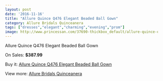 ```yaml
---
layout: post
date: '2016-11-16'
title: "Allure Quince Q476 Elegant Beaded Ball Gown"
category: Allure Bridals Quinceanera
tags: ["dresses","elegant","charming","evening","prom"]
image: http://www.princessan.com/37690-thickbox_default/allure-quince-q476-elegant-beaded-ball-gown.jpg
---
```

Allure Quince Q476 Elegant Beaded Ball Gown

On Sales: **$387.99**
<a href="https://www.princessan.com/en/allure-bridals-quinceanera/17528-allure-quince-q476-elegant-beaded-ball-gown.html"><amp-img layout="responsive" width="600" height="600" src="//www.princessan.com/37690-thickbox_default/allure-quince-q476-elegant-beaded-ball-gown.jpg" alt="Allure Quince Q476 Elegant Beaded Ball Gown 0" /></a>
<a href="https://www.princessan.com/en/allure-bridals-quinceanera/17528-allure-quince-q476-elegant-beaded-ball-gown.html"><amp-img layout="responsive" width="600" height="600" src="//www.princessan.com/37691-thickbox_default/allure-quince-q476-elegant-beaded-ball-gown.jpg" alt="Allure Quince Q476 Elegant Beaded Ball Gown 1" /></a>
<a href="https://www.princessan.com/en/allure-bridals-quinceanera/17528-allure-quince-q476-elegant-beaded-ball-gown.html"><amp-img layout="responsive" width="600" height="600" src="//www.princessan.com/37692-thickbox_default/allure-quince-q476-elegant-beaded-ball-gown.jpg" alt="Allure Quince Q476 Elegant Beaded Ball Gown 2" /></a>
<a href="https://www.princessan.com/en/allure-bridals-quinceanera/17528-allure-quince-q476-elegant-beaded-ball-gown.html"><amp-img layout="responsive" width="600" height="600" src="//www.princessan.com/37693-thickbox_default/allure-quince-q476-elegant-beaded-ball-gown.jpg" alt="Allure Quince Q476 Elegant Beaded Ball Gown 3" /></a>

Buy it: [Allure Quince Q476 Elegant Beaded Ball Gown](https://www.princessan.com/en/allure-bridals-quinceanera/17528-allure-quince-q476-elegant-beaded-ball-gown.html "Allure Quince Q476 Elegant Beaded Ball Gown")

View more: [Allure Bridals Quinceanera](https://www.princessan.com/en/3-allure-bridals-quinceanera "Allure Bridals Quinceanera")